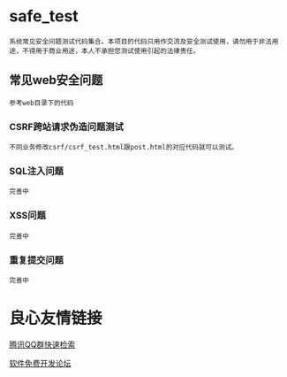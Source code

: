 # safe_test
	系统常见安全问题测试代码集合。本项目的代码只用作交流及安全测试使用，请勿用于非法用途，不得用于商业用途，本人不承担您测试使用引起的法律责任。

## 常见web安全问题
	参考web目录下的代码
	
### CSRF跨站请求伪造问题测试
	不同业务修改csrf/csrf_test.html跟post.html的对应代码就可以测试。

### SQL注入问题
	完善中
	
### XSS问题
	完善中

### 重复提交问题
	完善中
	

 # 良心友情链接

[腾讯QQ群快速检索](http://u.720life.cn/s/8cf73f7c)

[软件免费开发论坛](http://u.720life.cn/s/bbb01dc0)